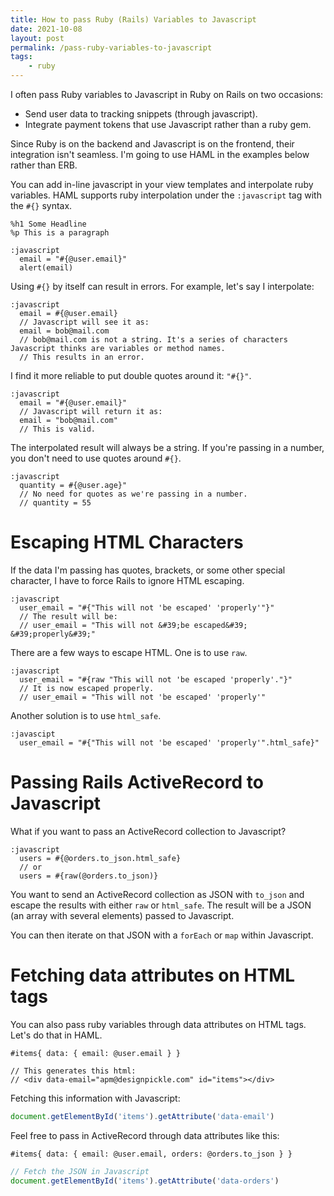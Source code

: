 ```yaml
---
title: How to pass Ruby (Rails) Variables to Javascript
date: 2021-10-08
layout: post
permalink: /pass-ruby-variables-to-javascript
tags:
    - ruby
---
```


I often pass Ruby variables to Javascript in Ruby on Rails on two occasions:

- Send user data to tracking snippets (through javascript).
- Integrate payment tokens that use Javascript rather than a ruby gem.

Since Ruby is on the backend and Javascript is on the frontend, their integration isn't seamless.
I'm going to use HAML in the examples below rather than ERB.

You can add in-line javascript in your view templates and interpolate ruby variables. 
HAML supports ruby interpolation under the `:javascript` tag with the `#{}` syntax.

```haml
%h1 Some Headline  
%p This is a paragraph  
  
:javascript
  email = "#{@user.email}"
  alert(email)
```

Using  `#{}` by itself can result in errors. For example, let's say I interpolate:

```haml
:javascript
  email = #{@user.email}
  // Javascript will see it as:
  email = bob@mail.com
  // bob@mail.com is not a string. It's a series of characters Javascript thinks are variables or method names.
  // This results in an error.
```

I find it more reliable to put double quotes around it: `"#{}"`.
```haml
:javascript
  email = "#{@user.email}"
  // Javascript will return it as:
  email = "bob@mail.com"
  // This is valid.
```

The interpolated result will always be a string. If you're passing in a number, you don't need to use quotes around `#{}`.

```haml
:javascript
  quantity = #{@user.age}"
  // No need for quotes as we're passing in a number.
  // quantity = 55
```

# Escaping HTML Characters

If the data I'm passing has quotes, brackets, or some other special character, I have to force Rails to ignore HTML escaping.

```haml
:javascript
  user_email = "#{"This will not 'be escaped' 'properly'"}"
  // The result will be:
  // user_email = "This will not &#39;be escaped&#39; &#39;properly&#39;"
```

There are a few ways to escape HTML. One is to use `raw`.
```haml
:javascript
  user_email = "#{raw "This will not 'be escaped 'properly'."}"
  // It is now escaped properly.
  // user_email = "This will not 'be escaped' 'properly'"
```
Another solution is to use `html_safe`.

```haml
:javascipt
  user_email = "#{"This will not 'be escaped' 'properly'".html_safe}"
```

# Passing Rails ActiveRecord to Javascript

What if you want to pass an ActiveRecord collection to Javascript?

```haml
:javascript
  users = #{@orders.to_json.html_safe}
  // or
  users = #{raw(@orders.to_json)}  
```

You want to send an ActiveRecord collection as JSON with `to_json` and escape the results with either `raw` or `html_safe`. 
The result will be a JSON (an array with several elements) passed to Javascript. 

You can then iterate on that JSON with a `forEach` or `map` within Javascript.

# Fetching data attributes on HTML tags

You can also pass ruby variables through data attributes on HTML tags. Let's do that in HAML.

```haml
#items{ data: { email: @user.email } }

// This generates this html:
// <div data-email="apm@designpickle.com" id="items"></div>
```

Fetching this information with Javascript:
```javascript
document.getElementById('items').getAttribute('data-email')
```

Feel free to pass in ActiveRecord through data attributes like this:

```haml
#items{ data: { email: @user.email, orders: @orders.to_json } }
```

```javascript
// Fetch the JSON in Javascript
document.getElementById('items').getAttribute('data-orders')
```
